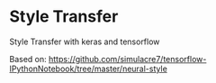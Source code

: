 # Style Transfer
Style Transfer with keras and tensorflow

Based on:
https://github.com/simulacre7/tensorflow-IPythonNotebook/tree/master/neural-style
